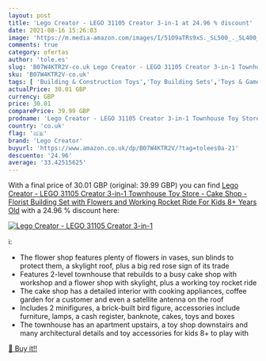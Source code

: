 ```yaml
---
layout: post
title: 'Lego Creator - LEGO 31105 Creator 3-in-1 at 24.96 % discount'
date: 2021-08-16 15:26:03
image: 'https://m.media-amazon.com/images/I/51O9aTRs9xS._SL500_._SL400_.jpg'
comments: true
category: ofertas
author: 'tole.es'
slug: 'B07W4KTR2V-co.uk Lego Creator - LEGO 31105 Creator 3-in-1 Townhouse Toy...'
sku: 'B07W4KTR2V-co.uk'
tags: [ 'Building & Construction Toys','Toy Building Sets','Toys & Games','Toys Store','lego','lego creator', ]
actualPrice: 30.01 GBP
currency: GBP
price: 30.01
comparePrice: 39.99 GBP
prodname: 'Lego Creator - LEGO 31105 Creator 3-in-1 Townhouse Toy Store - Cake Shop - Florist Building Set  with Flowers and Working Rocket Ride  For Kids 8+ Years Old'
country: 'co.uk'
flag: '🇬🇧'
brand: 'Lego Creator'
buyurl: 'https://www.amazon.co.uk/dp/B07W4KTR2V/?tag=tolees0a-21'
descuento: '24.96'
average: '33.42515625'
---
```


With a final price of 30.01 GBP (original: 39.99 GBP) you can find [Lego Creator - LEGO 31105 Creator 3-in-1 Townhouse Toy Store - Cake Shop - Florist Building Set  with Flowers and Working Rocket Ride  For Kids 8+ Years Old](https://www.amazon.co.uk/dp/B07W4KTR2V/?tag=tolees0a-21) with a  24.96 % discount here:

[![Lego Creator - LEGO 31105 Creator 3-in-1](https://m.media-amazon.com/images/I/51O9aTRs9xS._SL500_._SL400_.jpg)](https://www.amazon.co.uk/dp/B07W4KTR2V/?tag=tolees0a-21)

ℹ️:

- The flower shop features plenty of flowers in vases, sun blinds to protect them, a skylight roof, plus a big red rose sign of its trade
- Features 2-level townhouse that rebuilds to a busy cake shop with workshop and a flower shop with skylight, plus a working toy rocket ride
- The cake shop has a detailed interior with cooking appliances, coffee garden for a customer and even a satellite antenna on the roof
- Includes 2 minifigures, a brick-built bird figure, accessories include furniture, lamps, a cash register, banknote, cakes, toys and boxes
- The townhouse has an apartment upstairs, a toy shop downstairs and many architectural details and toy accessories for kids 8+ to play with

[🛒 Buy it!!](https://www.amazon.co.uk/dp/B07W4KTR2V/?tag=tolees0a-21)
